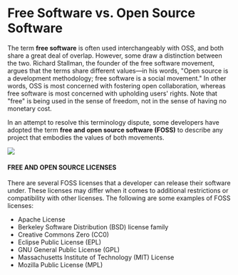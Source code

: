 # Free Software vs. Open Source Software

The term **free software** is often used interchangeably with OSS, and both share a great deal of overlap. However, some draw a distinction between the two. Richard Stallman, the founder of the free software movement, argues that the terms share different values—in his words, "Open source is a development methodology; free software is a social movement." In other words, OSS is most concerned with fostering open collaboration, whereas free software is most concerned with upholding users' rights. Note that "free" is being used in the sense of freedom, not in the sense of having no monetary cost.

In an attempt to resolve this terminology dispute, some developers have adopted the term **free and open source software (FOSS)** to describe any project that embodies the values of both movements.

![](freesoftware.png)


#### **FREE AND OPEN SOURCE LICENSES**

There are several FOSS licenses that a developer can release their software under. These licenses may differ when it comes to additional restrictions or compatibility with other licenses. The following are some examples of FOSS licenses:

-   Apache License
-   Berkeley Software Distribution (BSD) license family
-   Creative Commons Zero (CC0)
-   Eclipse Public License (EPL)
-   GNU General Public License (GPL)
-   Massachusetts Institute of Technology (MIT) License
-   Mozilla Public License (MPL)